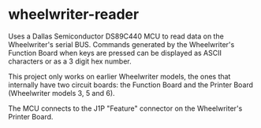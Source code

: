 # wheelwriter-reader
Uses a Dallas Semiconductor DS89C440 MCU to read data on the Wheelwriter's serial BUS. Commands generated by the Wheelwriter's Function Board when keys are pressed can be displayed as ASCII characters or as a 3 digit hex number.

This project only works on earlier Wheelwriter models, the ones that internally have two circuit boards: the Function Board and the Printer Board (Wheelwriter models 3, 5 and 6).

The MCU connects to the J1P "Feature" connector on the Wheelwriter's Printer Board.
